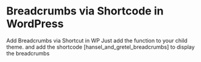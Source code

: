 # Breadcrumbs via Shortcode in WordPress

Add Breadcrumbs via Shortcut in WP
Just add the function to your child theme.
and add the shortcode [hansel_and_gretel_breadcrumbs] to display the breadcrumbs

